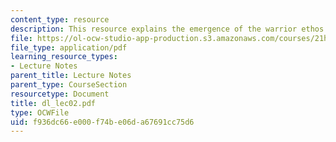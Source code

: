 ```yaml
---
content_type: resource
description: This resource explains the emergence of the warrior ethos.
file: https://ol-ocw-studio-app-production.s3.amazonaws.com/courses/21h-522-japan-in-the-age-of-the-samurai-history-and-film-fall-2006/f936dc66e000f74be06da67691cc75d6_dl_lec02.pdf
file_type: application/pdf
learning_resource_types:
- Lecture Notes
parent_title: Lecture Notes
parent_type: CourseSection
resourcetype: Document
title: dl_lec02.pdf
type: OCWFile
uid: f936dc66-e000-f74b-e06d-a67691cc75d6
---
```

